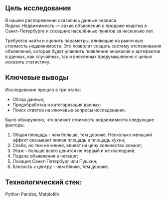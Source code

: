 ## Цель исследования

В нашем распоряжении оказались данные сервиса Яндекс.Недвижимость — архив объявлений о продаже квартир в Санкт-Петербурге и соседних населённых пунктов за несколько лет.

Требуется найти и оценить параметры, влияющие на рыночную стоимость недвижимости. Это позволит создать систему отслеживания объявлений, которая будет улавлить появление аномалий и артефактов в данных, как случайных, так и внесённых предумышленно с целью исказить статистику.

## Ключевые выводы

Исследование прошло в три этапа:
- Обзор данных;
- Предобработка и категоризация данных;
- Поиск ответов на ключевые вопросы исследования.

Было обнаружено, что влияют стоимость недвижимости следующие факторы:
1. Общая площадь - чем больше, тем дороже. Несколько меньший эффект оказывает жилая площадь и площадь кухни;
2. Слабо, но тем не менее, влияет на цену количество комнат;
3. Этаж - больше всего ценится не первый и не последний;
4. Подача объявления в четверг;
5. Локация Санкт-Петербург или Пушкин;
6. Близость к центру - чем ближе, тем дороже.

## Технологический стек:
Python Pandas, Matplotlib